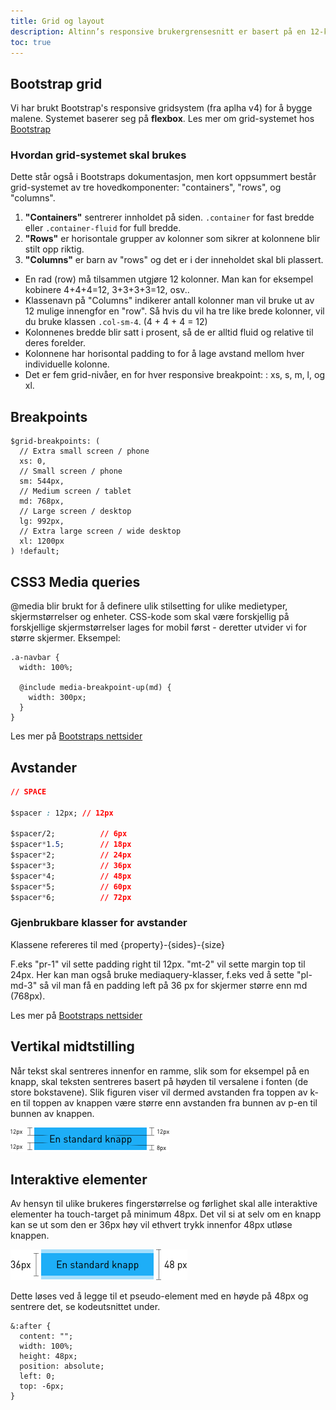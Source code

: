 ```yaml
---
title: Grid og layout
description: Altinn’s responsive brukergrensesnitt er basert på en 12-kolonners grid layout, samt et sett definerte avstander som tar utgangspunkt i 12px som base.
toc: true
---
```


## Bootstrap grid
Vi har brukt Bootstrap's responsive gridsystem (fra aplha v4) for å bygge malene. Systemet baserer seg på **flexbox**. Les mer om grid-systemet hos [Bootstrap](http://v4-alpha.getbootstrap.com/layout/grid/)

### Hvordan grid-systemet skal brukes

Dette står også i Bootstraps dokumentasjon, men kort oppsummert består grid-systemet av tre hovedkomponenter: "containers", "rows", og "columns".

1. **"Containers"** sentrerer innholdet på siden.
<code>.container</code> for fast bredde eller <code>.container-fluid</code> for full bredde.
3. **"Rows"** er horisontale grupper av kolonner som sikrer at kolonnene blir stilt opp riktig.
4. **"Columns"** er barn av "rows" og det er i der inneholdet skal bli plassert.

- En rad (row) må tilsammen utgjøre 12 kolonner. Man kan for eksempel kobinere 4+4+4=12, 3+3+3+3=12, osv..
- Klassenavn på "Columns" indikerer antall kolonner man vil bruke ut av 12 mulige innengfor en "row". Så hvis du vil ha tre like brede kolonner, vil du bruke klassen <code>.col-sm-4</code>. (4 + 4 + 4 = 12)
- Kolonnenes bredde blir satt i prosent, så de er alltid fluid og relative til deres forelder.
- Kolonnene har horisontal padding to for å lage avstand mellom hver individuelle kolonne.
- Det er fem grid-nivåer, en for hver responsive breakpoint: : xs, s, m, l, og xl.


## Breakpoints

```
$grid-breakpoints: (
  // Extra small screen / phone
  xs: 0,
  // Small screen / phone
  sm: 544px,
  // Medium screen / tablet
  md: 768px,
  // Large screen / desktop
  lg: 992px,
  // Extra large screen / wide desktop
  xl: 1200px
) !default;
```

## CSS3 Media queries
@media blir brukt for å definere ulik stilsetting for ulike medietyper, skjermstørrelser og enheter. CSS-kode som skal være forskjellig på forskjellige skjermstørrelser lages for mobil først - deretter utvider vi for større skjermer. Eksempel:

```
.a-navbar {
  width: 100%;

  @include media-breakpoint-up(md) {
    width: 300px;
  }
}
```

Les mer på [Bootstraps nettsider](http://v4-alpha.getbootstrap.com/layout/overview/#responsive-breakpoints)


## Avstander

```css
// SPACE

$spacer : 12px;	// 12px

$spacer/2;			// 6px
$spacer*1.5;		// 18px
$spacer*2;			// 24px
$spacer*3;			// 36px
$spacer*4;			// 48px
$spacer*5; 			// 60px
$spacer*6;			// 72px
```

### Gjenbrukbare klasser for avstander

Klassene refereres til med {property}-{sides}-{size}

F.eks "pr-1" vil sette padding right til 12px. "mt-2" vil sette margin top til 24px. Her kan man også bruke mediaquery-klasser, f.eks ved å sette "pl-md-3" så vil man få en padding left på 36 px for skjermer større enn md (768px).

Les mer på [Bootstraps nettsider](http://v4-alpha.getbootstrap.com/components/utilities/#spacing)

## Vertikal midtstilling

Når tekst skal sentreres innenfor en ramme, slik som for eksempel på en knapp, skal teksten sentreres basert på høyden til versalene i fonten (de store bokstavene). Slik figuren viser vil dermed avstanden fra toppen av k-en til toppen av knappen være større enn avstanden fra bunnen av p-en til bunnen av knappen.

!["Viser ekstra høyde på knapp"](midtstilling_eksempel.png)


## Interaktive elementer

Av hensyn til ulike brukeres fingerstørrelse og førlighet skal alle interaktive elementer ha touch-target på minimum 48px. Det vil si at selv om en knapp kan se ut som den er 36px høy vil ethvert trykk innenfor 48px utløse knappen.

!["Viser ekstra høyde på knapp"](clickable_eksempel.png)

Dette løses ved å legge til et pseudo-element med en høyde på 48px og sentrere det, se kodeutsnittet under.

```
&:after {
  content: "";
  width: 100%;
  height: 48px;
  position: absolute;
  left: 0;
  top: -6px;
}
```
